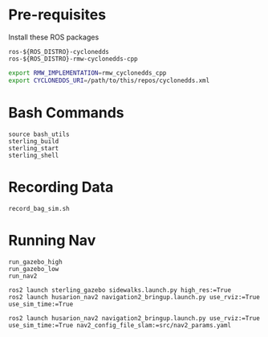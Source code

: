 # Pre-requisites
Install these ROS packages  
```
ros-${ROS_DISTRO}-cyclonedds
ros-${ROS_DISTRO}-rmw-cyclonedds-cpp
```
```bash 
export RMW_IMPLEMENTATION=rmw_cyclonedds_cpp
export CYCLONEDDS_URI=/path/to/this/repos/cyclonedds.xml
```

# Bash Commands
```
source bash_utils
sterling_build
sterling_start
sterling_shell
```

# Recording Data
```
record_bag_sim.sh
```

# Running Nav
```
run_gazebo_high
run_gazebo_low
run_nav2

ros2 launch sterling_gazebo sidewalks.launch.py high_res:=True
ros2 launch husarion_nav2 navigation2_bringup.launch.py use_rviz:=True use_sim_time:=True

ros2 launch husarion_nav2 navigation2_bringup.launch.py use_rviz:=True use_sim_time:=True nav2_config_file_slam:=src/nav2_params.yaml
```